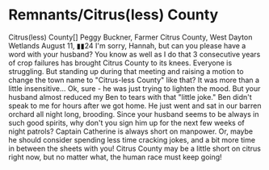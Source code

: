 # Remnants/Citrus(less) County

Citrus(less) County[]
Peggy Buckner, Farmer
Citrus County, West Dayton Wetlands
August 11, ▮▮24
I'm sorry, Hannah, but can you please have a word with your husband?
You know as well as I do that 3 consecutive years of crop failures has brought Citrus County to its knees. Everyone is struggling. But standing up during that meeting and raising a motion to change the town name to "Citrus-less County" like that? It was more than a little insensitive... Ok, sure - he was just trying to lighten the mood. But your husband almost reduced my Ben to tears with that "little joke." Ben didn't speak to me for hours after we got home. He just went and sat in our barren orchard all night long, brooding.
Since your husband seems to be always in such good spirits, why don't you sign him up for the next few weeks of night patrols? Captain Catherine is always short on manpower. Or, maybe he should consider spending less time cracking jokes, and a bit more time in between the sheets with you! Citrus County may be a little short on citrus right now, but no matter what, the human race must keep going!
